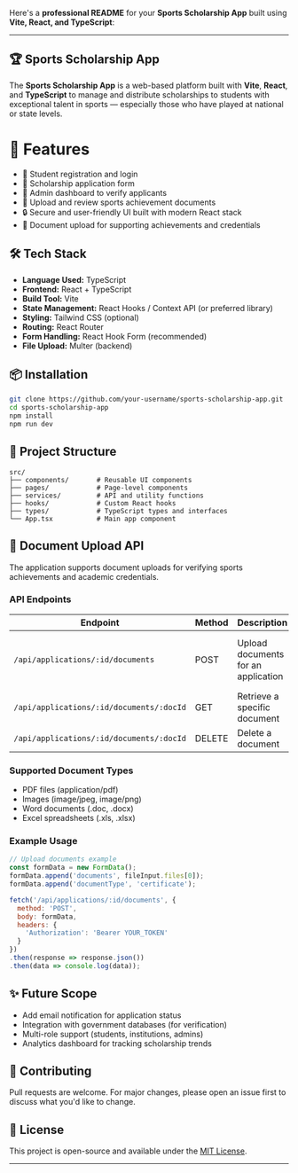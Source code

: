 Here's a **professional README** for your **Sports Scholarship App** built using **Vite, React, and TypeScript**:

---

## 🏆 Sports Scholarship App

The **Sports Scholarship App** is a web-based platform built with **Vite**, **React**, and **TypeScript** to manage and distribute scholarships to students with exceptional talent in sports — especially those who have played at national or state levels.


# 🚀 Features

* 🎯 Student registration and login
* 📝 Scholarship application form
* 🏅 Admin dashboard to verify applicants
* 📄 Upload and review sports achievement documents
* 🔒 Secure and user-friendly UI built with modern React stack
* 📎 Document upload for supporting achievements and credentials

## 🛠️ Tech Stack

- **Language Used:** TypeScript  
- **Frontend:** React + TypeScript  
- **Build Tool:** Vite  
- **State Management:** React Hooks / Context API (or preferred library)  
- **Styling:** Tailwind CSS (optional)  
- **Routing:** React Router  
- **Form Handling:** React Hook Form (recommended)  
- **File Upload:** Multer (backend)


## 📦 Installation

```bash
git clone https://github.com/your-username/sports-scholarship-app.git
cd sports-scholarship-app
npm install
npm run dev
```

## 📁 Project Structure

```
src/
├── components/       # Reusable UI components
├── pages/            # Page-level components
├── services/         # API and utility functions
├── hooks/            # Custom React hooks
├── types/            # TypeScript types and interfaces
└── App.tsx           # Main app component
```

## 📄 Document Upload API

The application supports document uploads for verifying sports achievements and academic credentials.

### API Endpoints

| Endpoint | Method | Description | Parameters |
|----------|--------|-------------|------------|
| `/api/applications/:id/documents` | POST | Upload documents for an application | `documents`: Files (max 5), `documentType`: Type of document |
| `/api/applications/:id/documents/:docId` | GET | Retrieve a specific document | None |
| `/api/applications/:id/documents/:docId` | DELETE | Delete a document | None |

### Supported Document Types

- PDF files (application/pdf)
- Images (image/jpeg, image/png)
- Word documents (.doc, .docx)
- Excel spreadsheets (.xls, .xlsx)

### Example Usage

```javascript
// Upload documents example
const formData = new FormData();
formData.append('documents', fileInput.files[0]);
formData.append('documentType', 'certificate');

fetch('/api/applications/:id/documents', {
  method: 'POST',
  body: formData,
  headers: {
    'Authorization': 'Bearer YOUR_TOKEN'
  }
})
.then(response => response.json())
.then(data => console.log(data));
```

## ✨ Future Scope

* Add email notification for application status
* Integration with government databases (for verification)
* Multi-role support (students, institutions, admins)
* Analytics dashboard for tracking scholarship trends

## 🤝 Contributing

Pull requests are welcome. For major changes, please open an issue first to discuss what you'd like to change.

## 📄 License

This project is open-source and available under the [MIT License](LICENSE).

---

